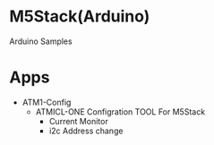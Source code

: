 # M5Stack(Arduino)
 Arduino Samples

# Apps
- ATM1-Config
  + ATMICL-ONE Configration TOOL For M5Stack
    + Current Monitor
    + i2c Address change


